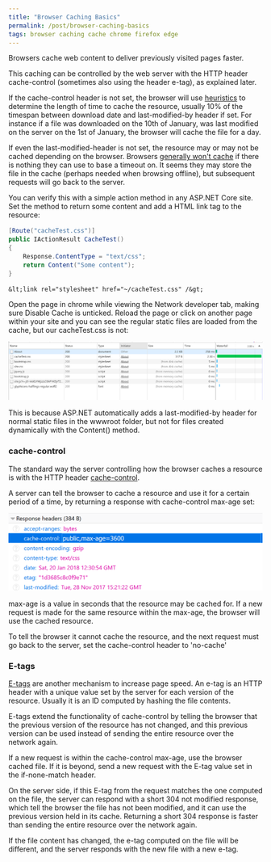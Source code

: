 ```yaml
---
title: "Browser Caching Basics"
permalink: /post/browser-caching-basics
tags: browser caching cache chrome firefox edge
---
```


Browsers cache web content to deliver previously visited pages faster.

This caching can be controlled by the web server with the HTTP header cache-control (sometimes also using the header e-tag), as explained later.

If the cache-control header is not set, the browser will use [heuristics](https://stackoverflow.com/questions/14345898/what-heuristics-do-browsers-use-to-cache-resources-not-explicitly-set-to-be-cach/31852117#31852117) to determine the length of time to cache the resource, usually 10% of the timespan between download date and last-modified-by header if set. For instance if a file was downloaded on the 10th of January, was last modified on the server on the 1st of January, the browser will cache the file for a day.

If even the last-modified-header is not set, the resource may or may not be cached depending on the browser. Browsers [generally won't cache](https://stackoverflow.com/questions/5477566/no-last-modified-http-header-however-cached) if there is nothing they can use to base a timeout on. It seems they may store the file in the cache (perhaps needed when browsing offline), but subsequent requests will go back to the server.

You can verify this with a simple action method in any ASP.NET Core site. Set the method to return some content and add a HTML link tag to the resource:

```csharp
[Route("cacheTest.css")]
public IActionResult CacheTest()
{
    Response.ContentType = "text/css";
    return Content("Some content");
}
```

```xhtml
&lt;link rel="stylesheet" href="~/cacheTest.css" /&gt;
```

Open the page in chrome while viewing the Network developer tab, making sure Disable Cache is unticked. Reload the page or click on another page within your site and you can see the regular static files are loaded from the cache, but our cacheTest.css is not:

![Chrome Network Tab](/assets/img/chrome_network.png)


This is because ASP.NET automatically adds a last-modified-by header for normal static files in the wwwroot folder, but not for files created dynamically with the Content() method.

### cache-control

The standard way the server controlling how the browser caches a resource is with the HTTP header [cache-control](https://varvy.com/pagespeed/cache-control.html).

A server can tell the browser to cache a resource and use it for a certain period of a time, by returning a response with cache-control max-age set:

![Cache Control Max Age Header](/assets/img/chrome_cache_control_header.png)

max-age is a value in seconds that the resource may be cached for. If a new request is made for the same resource within the max-age, the browser will use the cached resource.

To tell the browser it cannot cache the resource, and the next request must go back to the server, set the cache-control header to 'no-cache'

### E-tags

[E-tags](https://developer.mozilla.org/en-US/docs/Web/HTTP/Headers/ETag) are another mechanism to increase page speed. An e-tag is an HTTP header with a unique value set by the server for each version of the resource. Usually it is an ID computed by hashing the file contents.

E-tags extend the functionality of cache-control by telling the browser that the previous version of the resource has not changed, and this previous version can be used instead of sending the entire resource over the network again.

If a new request is within the cache-control max-age, use the browser cached file. If it is beyond, send a new request with the E-tag value set in the if-none-match header.

On the server side, if this E-tag from the request matches the one computed on the file,
the server can respond with a short 304 not modified response, which tell the browser the file has not been modified, and it can use the previous version held in its cache. Returning a short 304 response is faster than sending the entire resource over the network again.

If the file content has changed, the e-tag computed on the file will be different, and the server responds with the new file with a new e-tag.
